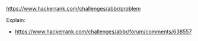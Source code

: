 https://www.hackerrank.com/challenges/abbr/problem

Explain:

- https://www.hackerrank.com/challenges/abbr/forum/comments/638557
